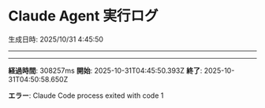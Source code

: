 # Claude Agent 実行ログ

生成日時: 2025/10/31 4:45:50

---


---

**経過時間**: 308257ms
**開始**: 2025-10-31T04:45:50.393Z
**終了**: 2025-10-31T04:50:58.650Z

**エラー**: Claude Code process exited with code 1